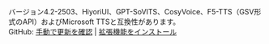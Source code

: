 バージョン4.2-2503、HiyoriUI、GPT-SoVITS、CosyVoice、F5-TTS（GSV形式のAPI）およびMicrosoft TTSと互換性があります。<br>
GitHub: [手動で更新を確認](https://github.com/YYuX-1145/Srt-AI-Voice-Assistant) | [拡張機能をインストール](https://github.com/YYuX-1145/Srt-AI-Voice-Assistant/tree/main/tools) 